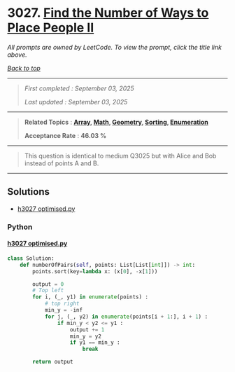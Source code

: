# 3027. [Find the Number of Ways to Place People II](<https://leetcode.com/problems/find-the-number-of-ways-to-place-people-ii>)

*All prompts are owned by LeetCode. To view the prompt, click the title link above.*

*[Back to top](<../README.md>)*

------

> *First completed : September 03, 2025*
>
> *Last updated : September 03, 2025*

------

> **Related Topics** : **[Array](<by_topic/Array.md>), [Math](<by_topic/Math.md>), [Geometry](<by_topic/Geometry.md>), [Sorting](<by_topic/Sorting.md>), [Enumeration](<by_topic/Enumeration.md>)**
>
> **Acceptance Rate** : **46.03 %**

------

> This question is identical to medium Q3025 but with Alice and Bob instead of points A and B.
> 

------

## Solutions

- [h3027 optimised.py](<../my-submissions/h3027 optimised.py>)
### Python
#### [h3027 optimised.py](<../my-submissions/h3027 optimised.py>)
```Python
class Solution:
    def numberOfPairs(self, points: List[List[int]]) -> int:
        points.sort(key=lambda x: (x[0], -x[1]))

        output = 0
        # Top left
        for i, (_, y1) in enumerate(points) :
            # top right
            min_y = -inf
            for j, (_, y2) in enumerate(points[i + 1:], i + 1) :
                if min_y < y2 <= y1 :
                    output += 1
                    min_y = y2
                    if y1 == min_y :
                        break

        return output
```

